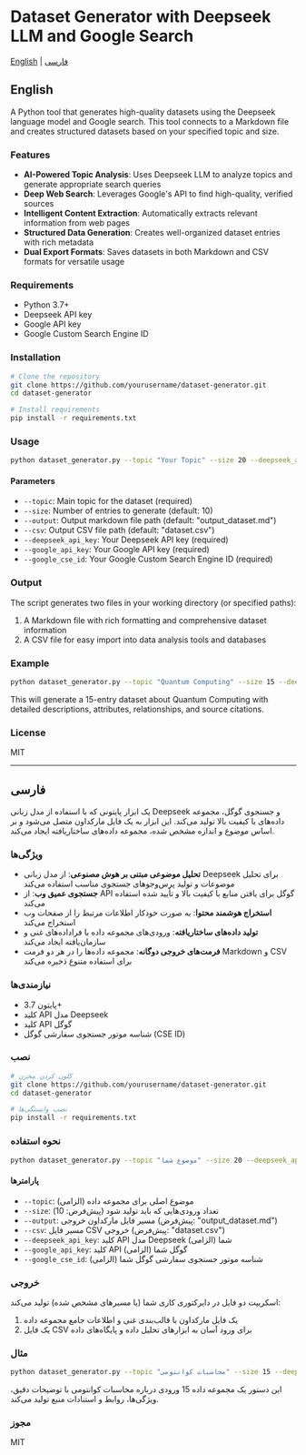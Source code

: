 # Dataset Generator with Deepseek LLM and Google Search

[English](#english) | [فارسی](#persian)

<a name="english"></a>
## English

A Python tool that generates high-quality datasets using the Deepseek language model and Google search. This tool connects to a Markdown file and creates structured datasets based on your specified topic and size.

### Features

- **AI-Powered Topic Analysis**: Uses Deepseek LLM to analyze topics and generate appropriate search queries
- **Deep Web Search**: Leverages Google's API to find high-quality, verified sources
- **Intelligent Content Extraction**: Automatically extracts relevant information from web pages
- **Structured Data Generation**: Creates well-organized dataset entries with rich metadata
- **Dual Export Formats**: Saves datasets in both Markdown and CSV formats for versatile usage

### Requirements

- Python 3.7+
- Deepseek API key
- Google API key
- Google Custom Search Engine ID

### Installation

```bash
# Clone the repository
git clone https://github.com/yourusername/dataset-generator.git
cd dataset-generator

# Install requirements
pip install -r requirements.txt
```

### Usage

```bash
python dataset_generator.py --topic "Your Topic" --size 20 --deepseek_api_key "YOUR_DEEPSEEK_API_KEY" --google_api_key "YOUR_GOOGLE_API_KEY" --google_cse_id "YOUR_GOOGLE_CSE_ID"
```

#### Parameters

- `--topic`: Main topic for the dataset (required)
- `--size`: Number of entries to generate (default: 10)
- `--output`: Output markdown file path (default: "output_dataset.md")
- `--csv`: Output CSV file path (default: "dataset.csv")
- `--deepseek_api_key`: Your Deepseek API key (required)
- `--google_api_key`: Your Google API key (required)
- `--google_cse_id`: Your Google Custom Search Engine ID (required)

### Output

The script generates two files in your working directory (or specified paths):

1. A Markdown file with rich formatting and comprehensive dataset information
2. A CSV file for easy import into data analysis tools and databases

### Example

```bash
python dataset_generator.py --topic "Quantum Computing" --size 15 --deepseek_api_key "your_key" --google_api_key "your_key" --google_cse_id "your_id"
```

This will generate a 15-entry dataset about Quantum Computing with detailed descriptions, attributes, relationships, and source citations.

### License

MIT

---

<a name="persian"></a>
## فارسی

یک ابزار پایتونی که با استفاده از مدل زبانی Deepseek و جستجوی گوگل، مجموعه داده‌های با کیفیت بالا تولید می‌کند. این ابزار به یک فایل مارکداون متصل می‌شود و بر اساس موضوع و اندازه مشخص شده، مجموعه داده‌های ساختاریافته ایجاد می‌کند.

### ویژگی‌ها

- **تحلیل موضوعی مبتنی بر هوش مصنوعی**: از مدل زبانی Deepseek برای تحلیل موضوعات و تولید پرس‌وجوهای جستجوی مناسب استفاده می‌کند
- **جستجوی عمیق وب**: از API گوگل برای یافتن منابع با کیفیت بالا و تأیید شده استفاده می‌کند
- **استخراج هوشمند محتوا**: به صورت خودکار اطلاعات مرتبط را از صفحات وب استخراج می‌کند
- **تولید داده‌های ساختاریافته**: ورودی‌های مجموعه داده با فراداده‌های غنی و سازمان‌یافته ایجاد می‌کند
- **فرمت‌های خروجی دوگانه**: مجموعه داده‌ها را در هر دو فرمت Markdown و CSV برای استفاده متنوع ذخیره می‌کند

### نیازمندی‌ها

- پایتون 3.7+
- کلید API مدل Deepseek
- کلید API گوگل
- شناسه موتور جستجوی سفارشی گوگل (CSE ID)

### نصب

```bash
# کلون کردن مخزن
git clone https://github.com/yourusername/dataset-generator.git
cd dataset-generator

# نصب وابستگی‌ها
pip install -r requirements.txt
```

### نحوه استفاده

```bash
python dataset_generator.py --topic "موضوع شما" --size 20 --deepseek_api_key "کلید_API_شما" --google_api_key "کلید_API_گوگل_شما" --google_cse_id "شناسه_CSE_شما"
```

#### پارامترها

- `--topic`: موضوع اصلی برای مجموعه داده (الزامی)
- `--size`: تعداد ورودی‌هایی که باید تولید شود (پیش‌فرض: 10)
- `--output`: مسیر فایل مارکداون خروجی (پیش‌فرض: "output_dataset.md")
- `--csv`: مسیر فایل CSV خروجی (پیش‌فرض: "dataset.csv")
- `--deepseek_api_key`: کلید API مدل Deepseek شما (الزامی)
- `--google_api_key`: کلید API گوگل شما (الزامی)
- `--google_cse_id`: شناسه موتور جستجوی سفارشی گوگل شما (الزامی)

### خروجی

اسکریپت دو فایل در دایرکتوری کاری شما (یا مسیرهای مشخص شده) تولید می‌کند:

1. یک فایل مارکداون با قالب‌بندی غنی و اطلاعات جامع مجموعه داده
2. یک فایل CSV برای ورود آسان به ابزارهای تحلیل داده و پایگاه‌های داده

### مثال

```bash
python dataset_generator.py --topic "محاسبات کوانتومی" --size 15 --deepseek_api_key "کلید_شما" --google_api_key "کلید_شما" --google_cse_id "شناسه_شما"
```

این دستور یک مجموعه داده 15 ورودی درباره محاسبات کوانتومی با توضیحات دقیق، ویژگی‌ها، روابط و استنادات منبع تولید می‌کند.

### مجوز

MIT
